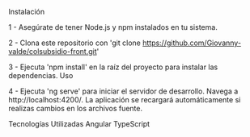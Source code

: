 
Instalación

1 -  Asegúrate de tener Node.js y npm instalados en tu sistema. 

2 - Clona este repositorio con 'git clone https://github.com/Giovanny-valde/colsubsidio-front.git'

3 - Ejecuta 'npm install' en la raíz del proyecto para instalar las dependencias.
Uso

4 - Ejecuta 'ng serve' para iniciar el servidor de desarrollo. Navega a http://localhost:4200/. La aplicación se recargará automáticamente si realizas cambios en los archivos fuente.

Tecnologías Utilizadas
Angular
TypeScript
